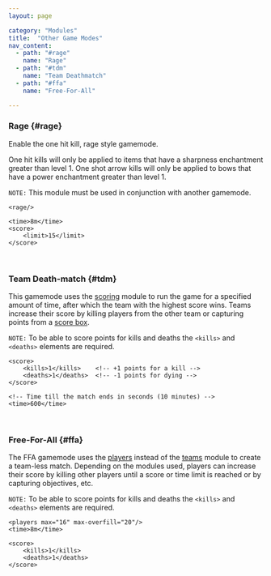 ```yaml
---
layout: page

category: "Modules"
title:  "Other Game Modes"
nav_content:
  - path: "#rage"
    name: "Rage"
  - path: "#tdm"
    name: "Team Deathmatch"
  - path: "#ffa"
    name: "Free-For-All"

---
```


### Rage {#rage}
Enable the one hit kill, rage style gamemode.

One hit kills will only be applied to items that have a sharpness enchantment greater than level 1. One shot arrow kills will only be applied to bows that have a power enchantment greater than level 1.

`NOTE:` This module must be used in conjunction with another gamemode.

    <rage/>

    <time>8m</time>
    <score>
        <limit>15</limit>
    </score>


<br/>

### Team Death-match {#tdm}
This gamemode uses the [scoring](/modules/scoring) module to run the game for a specified amount of time, after which the team with the highest score wins. Teams increase their score by killing players from the other team or capturing points from a [score box](/modules/scoring#score_box).

`NOTE:` To be able to score points for kills and deaths the `<kills>` and `<deaths>` elements are required.

    <score>
        <kills>1</kills>    <!-- +1 points for a kill -->
        <deaths>1</deaths>  <!-- -1 points for dying -->
    </score>

    <!-- Time till the match ends in seconds (10 minutes) -->
    <time>600</time>


<br/>

### Free-For-All {#ffa}
The FFA gamemode uses the [players](/modules/players) instead of the [teams](/modules/teams) module to create a team-less match.
Depending on the modules used, players can increase their score by killing other players until a score or time limit is reached or by capturing objectives, etc.

`NOTE:` To be able to score points for kills and deaths the `<kills>` and `<deaths>` elements are required.

    <players max="16" max-overfill="20"/>
    <time>8m</time>

    <score>
        <kills>1</kills>
        <deaths>1</deaths>
    </score>
